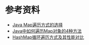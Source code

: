 # 参考资料
* [Java Map遍历方式的选择](http://www.cnblogs.com/fczjuever/archive/2013/04/07/3005997.html)
* [Java中如何遍历Map对象的4种方法](http://blog.csdn.net/tjcyjd/article/details/11111401)
* [HashMap循环遍历方式及其性能对比](http://www.trinea.cn/android/hashmap-loop-performance/)